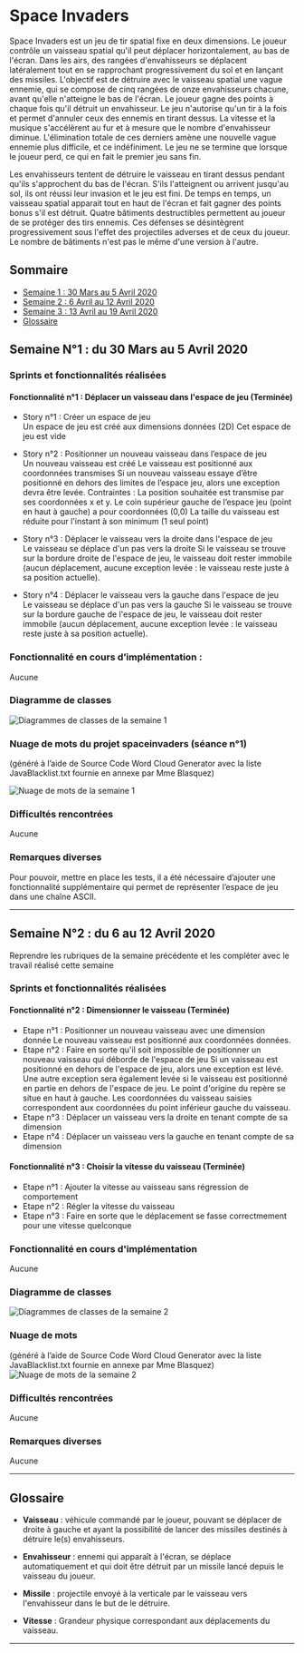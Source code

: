 # Space Invaders 

Space Invaders est un jeu de tir spatial fixe en deux dimensions. Le joueur contrôle un vaisseau spatial qu'il peut déplacer horizontalement, au bas de l'écran. Dans les airs, des rangées d'envahisseurs se déplacent latéralement tout en se rapprochant progressivement du sol et en lançant des missiles. L'objectif est de détruire avec le vaisseau spatial une vague ennemie, qui se compose de cinq rangées de onze envahisseurs chacune, avant qu'elle n'atteigne le bas de l'écran. Le joueur gagne des points à chaque fois qu'il détruit un envahisseur. Le jeu n'autorise qu'un tir à la fois et permet d'annuler ceux des ennemis en tirant dessus. La vitesse et la musique s'accélèrent au fur et à mesure que le nombre d'envahisseur diminue. L'élimination totale de ces derniers amène une nouvelle vague ennemie plus difficile, et ce indéfiniment. Le jeu ne se termine que lorsque le joueur perd, ce qui en fait le premier jeu sans fin.

Les envahisseurs tentent de détruire le vaisseau en tirant dessus pendant qu'ils s'approchent du bas de l'écran. S'ils l'atteignent ou arrivent jusqu'au sol, ils ont réussi leur invasion et le jeu est fini. De temps en temps, un vaisseau spatial apparait tout en haut de l'écran et fait gagner des points bonus s'il est détruit. Quatre bâtiments destructibles permettent au joueur de se protéger des tirs ennemis. Ces défenses se désintègrent progressivement sous l'effet des projectiles adverses et de ceux du joueur. Le nombre de bâtiments n'est pas le même d'une version à l'autre.

## Sommaire
* [Semaine 1 : 30 Mars au 5 Avril 2020](#semaine1)
* [Semaine 2 : 6 Avril au 12 Avril 2020](#semaine2)
* [Semaine 3 : 13 Avril au 19 Avril 2020](#semaine3)
* [Glossaire](#glossaire)




## Semaine N°1 : du 30 Mars au 5 Avril 2020 <a id="semaine1"></a>

### Sprints et fonctionnalités réalisées 

#### Fonctionnalité n°1 : Déplacer un vaisseau dans l'espace de jeu (Terminée)

- Story n°1 : Créer un espace de jeu  
Un espace de jeu est créé aux dimensions données (2D) 
Cet espace de jeu est vide

-  Story n°2 : Positionner un nouveau vaisseau dans l’espace de jeu  
Un nouveau vaisseau est créé
Le vaisseau est positionné aux coordonnées transmises
Si un nouveau vaisseau essaye d’être positionné en dehors des limites de l’espace jeu, alors une exception devra être levée.
 Contraintes :
La position souhaitée est transmise par ses coordonnées x et y.
Le coin supérieur gauche de l’espace jeu (point en haut à gauche) a pour coordonnées (0,0)
La taille du vaisseau est réduite pour l'instant à son minimum (1 seul point)    

- Story n°3 : Déplacer le vaisseau vers la droite dans l'espace de jeu  
Le vaisseau se déplace d'un pas vers la droite 
Si le vaisseau se trouve sur la bordure droite de l'espace de jeu, le vaisseau doit rester immobile (aucun déplacement, aucune exception levée : le vaisseau reste juste à sa position actuelle).


- Story n°4 : Déplacer le vaisseau vers la gauche dans l'espace de jeu  
Le vaisseau se déplace d'un pas vers la gauche 
Si le vaisseau se trouve sur la bordure gauche de l'espace de jeu, le vaisseau doit rester immobile (aucun déplacement, aucune exception levée : le vaisseau reste juste à sa position actuelle).

### Fonctionnalité en cours d’implémentation : 
Aucune


### Diagramme de classes 

![Diagrammes de classes de la semaine 1](images/DiagClasses_S1_Fin.png)

### Nuage de mots du projet spaceinvaders (séance n°1)  
(généré à l’aide de Source Code Word Cloud Generator avec la liste JavaBlacklist.txt fournie en annexe par Mme Blasquez)
 
![Nuage de mots de la semaine 1](images/WordCloud_S1.png)


### Difficultés rencontrées 
Aucune

### Remarques diverses
Pour pouvoir, mettre en place les tests, il a été nécessaire d’ajouter une fonctionnalité supplémentaire qui permet de représenter l’espace de jeu dans une chaîne ASCII.

-------------

## Semaine N°2 : du 6 au 12 Avril 2020 <a id="semaine2"></a>

Reprendre les rubriques de la semaine précédente et les compléter avec le travail réalisé cette semaine

 
### Sprints et fonctionnalités réalisées 

#### Fonctionnalité n°2 : Dimensionner le vaisseau (Terminée)

- Etape n°1 : Positionner un nouveau vaisseau avec une dimension donnée
Le nouveau vaisseau est positionné aux coordonnées données.
- Etape n°2 : Faire en sorte qu'il soit impossible de positionner un nouveau vaisseau qui déborde de l'espace de jeu
Si un vaisseau est positionné en dehors de l'espace de jeu, alors une exception est lévé. Une autre exception sera également levée si le vaisseau est positionné en partie en dehors de l'espace de jeu. Le point d'origine du repère se situe en haut à gauche. Les coordonnées du vaisseau saisies correspondent aux coordonnées du point inférieur gauche du vaisseau.
- Etape n°3 : Déplacer un vaisseau vers la droite en tenant compte de sa dimension
- Etape n°4 : Déplacer un vaisseau vers la gauche en tenant compte de sa dimension


#### Fonctionnalité n°3 : Choisir la vitesse du vaisseau (Terminée)

- Etape n°1 : Ajouter la vitesse au vaisseau sans régression de comportement
- Etape n°2 : Régler la vitesse du vaisseau
- Etape n°3 : Faire en sorte que le déplacement se fasse correctmement pour une vitesse quelconque


### Fonctionnalité en cours d'implémentation 
Aucune

### Diagramme de classes 

![Diagrammes de classes de la semaine 2](images/DiagClasses_S2_Fin.png)

### Nuage de mots 
(généré à l’aide de Source Code Word Cloud Generator avec la liste JavaBlacklist.txt fournie en annexe par Mme Blasquez)
![Nuage de mots de la semaine 2](images/WordCloud_S2.png)
 


### Difficultés rencontrées 
Aucune

### Remarques diverses
Aucune


-------------




## Glossaire <a id="glossaire"></a>

* **Vaisseau** :  véhicule commandé par le joueur, pouvant se déplacer de droite à gauche et ayant la possibilité de lancer des missiles destinés à détruire le(s) envahisseurs.

* **Envahisseur**  :  ennemi qui apparaît à l'écran, se déplace automatiquement et qui doit être détruit par un missile lancé depuis le vaisseau du joueur.


* **Missile** :  projectile envoyé à la verticale par le vaisseau vers l'envahisseur dans le but de le détruire.

* **Vitesse** : Grandeur physique correspondant aux déplacements du vaisseau. 

------------- 


